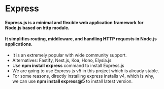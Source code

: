 # Express
#### Express.js is a minimal and flexible web application framework for Node.js based on http module.
#### It simplifies routing, middleware, and handling HTTP requests in Node.js applications.

- It is an extremely popular with wide community support.
- Alternatives: Fastify, Nest.js, Koa, Hono, Elysia.js
- Use **npm install express** command to install Express.js
- We are going to use Express.js v5 in this project which is already stable.
- For some reasons, directly installing express installs v4, which is why, we can use **npm install express@5** to install latest version.